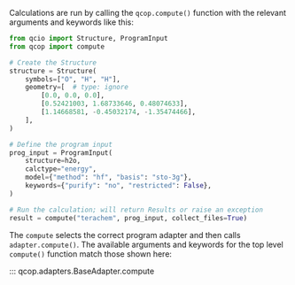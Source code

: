 Calculations are run by calling the `qcop.compute()` function with the relevant arguments and keywords like this:

```python
from qcio import Structure, ProgramInput
from qcop import compute

# Create the Structure
structure = Structure(
    symbols=["O", "H", "H"],
    geometry=[  # type: ignore
        [0.0, 0.0, 0.0],
        [0.52421003, 1.68733646, 0.48074633],
        [1.14668581, -0.45032174, -1.35474466],
    ],
)

# Define the program input
prog_input = ProgramInput(
    structure=h2o,
    calctype="energy",
    model={"method": "hf", "basis": "sto-3g"},
    keywords={"purify": "no", "restricted": False},
)

# Run the calculation; will return Results or raise an exception
result = compute("terachem", prog_input, collect_files=True)
```

The `compute` selects the correct program adapter and then calls `adapter.compute()`. The available arguments and keywords for the top level `compute()` function match those shown here:

::: qcop.adapters.BaseAdapter.compute

```

```
